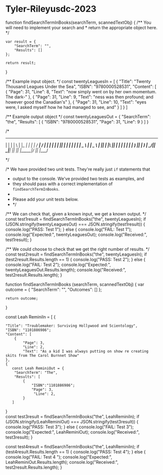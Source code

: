 # Tyler-Rileyusdc-2023
function findSearchTermInBooks(searchTerm, scannedTextObj) {
    /** You will need to implement your search and 
     * return the appropriate object here. */

    var result = {
        "SearchTerm": "",
        "Results": []
    };
    
    return result; 
}

/** Example input object. */
const twentyLeaguesIn = [
    {
        "Title": "Twenty Thousand Leagues Under the Sea",
        "ISBN": "9780000528531",
        "Content": [
            {
                "Page": 31,
                "Line": 8,
                "Text": "now simply went on by her own momentum.  The dark-"
            },
            {
                "Page": 31,
                "Line": 9,
                "Text": "ness was then profound; and however good the Canadian\'s"
            },
            {
                "Page": 31,
                "Line": 10,
                "Text": "eyes were, I asked myself how he had managed to see, and"
            } 
        ] 
    }
]
    
/** Example output object */
const twentyLeaguesOut = {
    "SearchTerm": "the",
    "Results": [
        {
            "ISBN": "9780000528531",
            "Page": 31,
            "Line": 9
        }
    ]
}

/*
 _   _ _   _ ___ _____   _____ _____ ____ _____ ____  
| | | | \ | |_ _|_   _| |_   _| ____/ ___|_   _/ ___| 
| | | |  \| || |  | |     | | |  _| \___ \ | | \___ \ 
| |_| | |\  || |  | |     | | | |___ ___) || |  ___) |
 \___/|_| \_|___| |_|     |_| |_____|____/ |_| |____/ 
                                                      
 */

/* We have provided two unit tests. They're really just `if` statements that 
 * output to the console. We've provided two tests as examples, and 
 * they should pass with a correct implementation of `findSearchTermInBooks`. 
 * 
 * Please add your unit tests below.
 * */

/** We can check that, given a known input, we get a known output. */
const test1result = findSearchTermInBooks("the", twentyLeaguesIn);
if (JSON.stringify(twentyLeaguesOut) === JSON.stringify(test1result)) {
    console.log("PASS: Test 1");
} else {
    console.log("FAIL: Test 1");
    console.log("Expected:", twentyLeaguesOut);
    console.log("Received:", test1result);
}

/** We could choose to check that we get the right number of results. */
const test2result = findSearchTermInBooks("the", twentyLeaguesIn); 
if (test2result.Results.length == 1) {
    console.log("PASS: Test 2");
} else {
    console.log("FAIL: Test 2");
    console.log("Expected:", twentyLeaguesOut.Results.length);
    console.log("Received:", test2result.Results.length);
}

function findSearchTermInBooks (searchTerm, scannedTextObj) {
	var outcome = {
        "SearchTerm": "",
        "Outcomes": []
    };
    
    return outcome; 
}

const Leah ReminiIn = [
   {
	   
	"Title": "Troublemaker: Surviving Hollywood and Scientology",
	"ISBN": "1101886986";
	"Content": [
		{
		    "Page": 3,
			"Line": 2,
			"Text": "As a kid I was always putting on show re creating skits from The Carol Burnnet Show"
	},
	{
	   const Leah ReminiOut = {
		"SearchTerm": "The",
		"Results": [
			{
				"ISBN":"1101886986";
				"Page": 3,
				 "Line": 2,
			}
	   ]

}	   
const test3result = findSearchTermInBooks("the", LeahReminiIn);
if (JSON.stringify(LeahReminiOut) === JSON.stringify(test3result)) {
    console.log("PASS: Test 3");
} else {
    console.log("FAIL: Test 3");
    console.log("Expected:", LeahReminiOut);
    console.log("Received:", test3result);
}

const test4result = findSearchTermInBooks("the", LeahReminiIn); 
if (test4result.Results.length == 1) {
    console.log("PASS: Test 4");
} else {
    console.log("FAIL: Test 4 ");
    console.log("Expected:", LeahReminiOut.Results.length);
    console.log("Received:", test2result.Results.length);
}

			  
			  
  
	   
